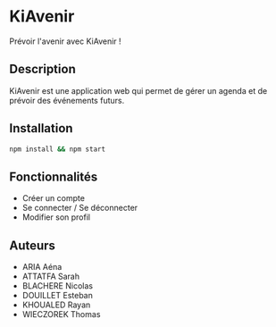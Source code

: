 # KiAvenir
Prévoir l'avenir avec KiAvenir !

## Description
KiAvenir est une application web qui permet de gérer un agenda et de prévoir des événements futurs.

## Installation
```bash
npm install && npm start 
```

## Fonctionnalités
- Créer un compte
- Se connecter / Se déconnecter
- Modifier son profil

## Auteurs
- ARIA Aéna
- ATTATFA Sarah
- BLACHERE Nicolas
- DOUILLET Esteban
- KHOUALED Rayan
- WIECZOREK Thomas
